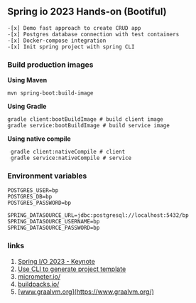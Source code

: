 ## Spring io 2023 Hands-on (Bootiful)

    -[x] Demo fast approach to create CRUD app
    -[x] Postgres database connection with test containers
    -[x] Docker-compose integration
    -[x] Init spring project with spring CLI 

### Build production images

**Using Maven**

    mvn spring-boot:build-image

**Using Gradle**
    
    gradle client:bootBuildImage # build client image
    gradle service:bootBuildImage # build service image

**Using native compile**

     gradle client:nativeCompile # client
     gradle service:nativeCompile # service

### Environment variables

    POSTGRES_USER=bp
    POSTGRES_DB=bp
    POSTGRES_PASSWORD=bp

    SPRING_DATASOURCE_URL=jdbc:postgresql://localhost:5432/bp
    SPRING_DATASOURCE_USERNAME=bp
    SPRING_DATASOURCE_PASSWORD=bp

### links

1. [Spring I/O 2023 - Keynote](https://www.youtube.com/watch?v=IgmeFeTU1a4)
2. [Use CLI to generate project template](https://dev.to/akojimsg/use-cli-to-generate-your-spring-template-32fh)
3. [micrometer.io/](https://micrometer.io/)
4. [buildpacks.io/](https://buildpacks.io/)
5. [www.graalvm.org](https://www.graalvm.org/)